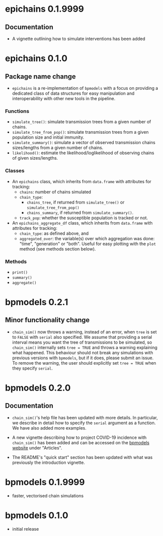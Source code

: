 # epichains 0.1.9999

## Documentation
* A vignette outlining how to simulate interventions has been added

# epichains 0.1.0

## Package name change

* `epichains` is a re-implementation of `bpmodels` with a focus on providing
  a dedicated class of data structures for easy manipulation and interoperability
  with other new tools in the pipeline.

### Functions

* `simulate_tree()`: simulate transmission trees from a given number of chains.
* `simulate_tree_from_pop()`: simulate transmission trees from a given 
  population size and initial immunity.
* `simulate_summary()`: simulate a vector of observed transmission chains 
  sizes/lengths from a given number of chains.
* `likelihood()`: estimate the likelihood/loglikelihood of observing
  chains of given sizes/lengths.

### Classes

* An `epichains` class, which inherits from `data.frame` with attributes for
  tracking:
  - `chains`: number of chains simulated
  - `chain_type`:
    - `chains_tree`, if returned from `simulate_tree()` or 
      `simulate_tree_from_pop()`
    - `chains_summary`, if returned from `simulate_summary()`.
  - `track_pop`: whether the susceptible population is tracked or not.
* An `epichains_aggregate_df` class, which inherits from `data.frame` with
  attributes for tracking:
  - `chain_type`: as defined above, and
  - `aggregated_over`: the variable(s) over which aggregation was done: "time",
  "generation" or "both". Useful for easy plotting with the `plot` method (see
  methods section below).

### Methods

* `print()`
* `summary()`
* `aggregate()`

# bpmodels 0.2.1

## Minor functionality change

* `chain_sim()` now throws a warning, instead of an error, when `tree` is set 
to `FALSE` with `serial` also specified. We assume that providing a serial 
interval means you want the tree of transmissions to be simulated, 
so `chain_sim()` internally sets `tree = TRUE` and throws a warning explaining 
what happened. This behaviour should not break any simulations with previous 
versions with `bpmodels`, but if it does, please submit an issue. 
To remove the warning, the user should explicitly set `tree = TRUE` when 
they specify `serial`. 

# bpmodels 0.2.0

## Documentation

* `chain_sim()`'s help file has been updated with more details. In particular,
we describe in detail how to specify the `serial` argument as a function. We 
have also added more examples.

* A new vignette describing how to project COVID-19 incidence with `chain_sim()`
has been added and can be accessed on the 
[bpmodels website](https://epiverse-trace.github.io/bpmodels/) under "Articles".

* The README's "quick start" section has been updated with what was 
previously the introduction vignette.

# bpmodels 0.1.9999

* faster, vectorised chain simulations

# bpmodels 0.1.0

* initial release

